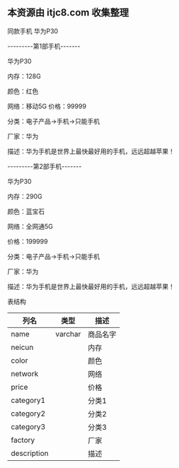 ## 本资源由 itjc8.com 收集整理


同款手机 华为P30



---------第1部手机-------

华为P30  

内存：128G 

颜色：红色

网络：移动5G
价格：99999

分类：电子产品->手机->只能手机

厂家：华为

描述：华为手机是世界上最快最好用的手机，远远超越苹果！



---------第2部手机-------

华为P30  

内存：290G 

颜色：蓝宝石

网络：全网通5G

价格：199999

分类：电子产品->手机->只能手机

厂家：华为

描述：华为手机是世界上最快最好用的手机，远远超越苹果！





表结构

| 列名        | 类型    | 描述     |
| ----------- | ------- | -------- |
| name        | varchar | 商品名字 |
| neicun      |         | 内存     |
| color       |         | 颜色     |
| network     |         | 网络     |
| price       |         | 价格     |
| category1   |         | 分类1    |
| category2   |         | 分类2    |
| category3   |         | 分类3    |
| factory     |         | 厂家     |
| description |         | 描述     |























